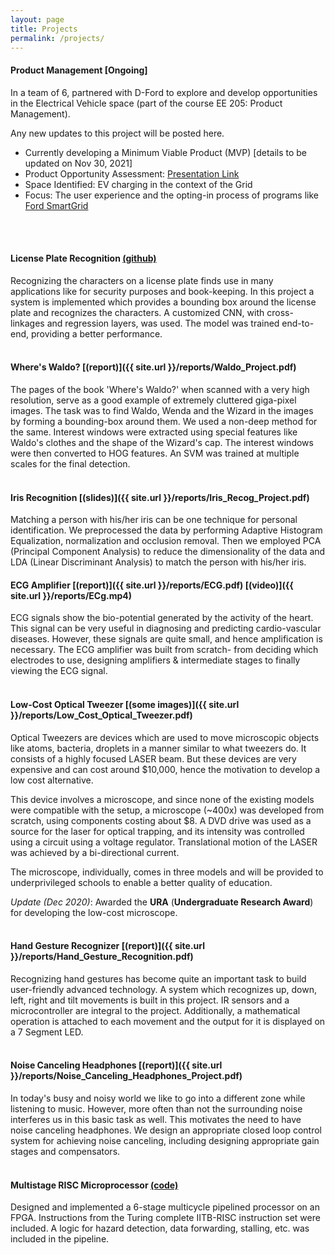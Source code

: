 ```yaml
---
layout: page
title: Projects
permalink: /projects/
---
```


<!-- Following is a list of projects (in no particular order) that I did during my time at IIT Bombay. -->
<!-- <br/><br/> -->

#### **Product Management** [Ongoing]

In a team of 6, partnered with D-Ford to explore and develop opportunities in the Electrical Vehicle space (part of the course EE 205: Product Management).

Any new updates to this project will be posted here.

<ul>
  <li> Currently developing a Minimum Viable Product (MVP) [details to be updated on Nov 30, 2021] </li>
  <li> Product Opportunity Assessment: <a href="https://aniketb21.github.io/product_management/Ford_POA.pdf">Presentation Link</a> </li>
  <li> Space Identified: EV charging in the context of the Grid </li>
  <li> Focus: The user experience and the opting-in process of programs like <a href="https://www.ford.com/grid/dte">Ford SmartGrid</a></li>
</ul>
<br/><br/>


#### **License Plate Recognition**  [(github)](https://github.com/ShubAn1901/Licence-Plate-Recognition)

Recognizing the characters on a license plate finds use in many applications like for security purposes and book-keeping. In this project a system is implemented which provides a bounding box around the license plate and recognizes the characters. A customized CNN, with cross-linkages and regression layers, was used. The model was trained end-to-end, providing a better performance.
<br/><br/>

#### **Where's Waldo?**  [(report)]({{ site.url }}/reports/Waldo_Project.pdf)

The pages of the book 'Where's Waldo?' when scanned with a very high resolution, serve as a good example of extremely cluttered giga-pixel images. The task was to find Waldo, Wenda and the Wizard in the images by forming a bounding-box around them. We used a non-deep method for the same. Interest windows were extracted using special features like Waldo's clothes and the shape of the Wizard's cap. The interest windows were then converted to HOG features. An SVM was trained at multiple scales for the final detection.
<br/><br/>

#### **Iris Recognition**  [(slides)]({{ site.url }}/reports/Iris_Recog_Project.pdf)

Matching a person with his/her iris can be one technique for personal identification. We preprocessed the data by performing Adaptive Histogram Equalization, normalization and occlusion removal. Then we employed PCA (Principal Component Analysis) to reduce the dimensionality of the data and LDA (Linear Discriminant Analysis) to match the person with his/her iris.


#### **ECG Amplifier** [(report)]({{ site.url }}/reports/ECG.pdf) [(video)]({{ site.url }}/reports/ECg.mp4)

ECG signals show the bio-potential generated by the activity of the heart. This signal can be very useful in diagnosing and predicting cardio-vascular diseases. However, these signals are quite small, and hence amplification is necessary. The ECG amplifier was built from scratch- from deciding which electrodes to use, designing amplifiers & intermediate stages to finally viewing the ECG signal.
<br/><br/>

#### **Low-Cost Optical Tweezer**  [(some images)]({{ site.url }}/reports/Low_Cost_Optical_Tweezer.pdf)

Optical Tweezers are devices which are used to move microscopic objects like atoms, bacteria, droplets in a manner similar to what tweezers do. It consists of a highly focused LASER beam. But these devices are very expensive and can cost around $10,000, hence the motivation to develop a low cost alternative.

This device involves a microscope, and since none of the existing models were compatible with the setup, a microscope (~400x) was developed from scratch, using components costing about $8. A DVD drive was used as a source for the laser for optical trapping, and its intensity was controlled using a circuit using a voltage regulator. Translational motion of the LASER was achieved by a bi-directional current.

The microscope, individually, comes in three models and will be provided to underprivileged schools to enable a better quality of education.

*Update (Dec 2020)*: Awarded the **URA** (**Undergraduate Research Award**) for developing the low-cost microscope.
<br/><br/>


#### **Hand Gesture Recognizer** [(report)]({{ site.url }}/reports/Hand_Gesture_Recognition.pdf)

Recognizing hand gestures has become quite an important task to build user-friendly advanced technology. A system which recognizes up, down, left, right and tilt movements is built in this project. IR sensors and a microcontroller are integral to the project. Additionally, a mathematical operation is attached to each movement and the output for it is displayed on a 7 Segment LED.
<br/><br/>


#### **Noise Canceling Headphones** [(report)]({{ site.url }}/reports/Noise_Canceling_Headphones_Project.pdf)

In today's busy and noisy world we like to go into a different zone while listening to music. However, more often than not the surrounding noise interferes us in this basic task as well. This motivates the need to have noise canceling headphones. We design an appropriate closed loop control system for achieving noise canceling, including designing appropriate gain stages and compensators.
<br/><br/>

#### **Multistage RISC Microprocessor**  [(code)](https://github.com/shubhangb97/RISC-Processor-design)

Designed and implemented a 6-stage multicycle pipelined processor on an FPGA. Instructions from the Turing complete IITB-RISC instruction set were included. A logic for hazard detection, data forwarding, stalling, etc. was included in the pipeline.
<br/><br/>


<!-- #### **Object Tracking**  [(report)]({{ site.url }}/reports/Object_Tracking_Project.pdf)

The ability to track objects has become an important element in various applications like tracking through CCTV cameras. In this project methods like mean-shift tracking and tracking using optical flow are explored. For optical flow we explore the Lucas Kanade Algorithm and its improvement using an iterative and a pyramidal algorithm. Then algorithms like the Hungarian Algorithm and a Kalman Filter (exploiting bounding boxes from YOLO) are explored.
<br/><br/> -->


<!-- #### **Steganography using Wavelet Transform** [(slides)]({{ site.url }}/reports/Steganography_Project.pdf)

In today's world data security has become an important issue. Using this as a motivation we developed a system for steganographic concealing of one data into another using discrete wavelet transform. We made the process of steganography more secure by adding a novel patch based algorithm. We presented our findings at the MHRD-TEQIP-KITE workshop for knowledge incubation.
<br/><br/> -->




<!--
**Music Genre Classification** [(slides)]({{ site.url }}/reports/Music_Genre_Project.pdf)

The project aim was to classify music into 6 distinct genres. We used the MFCC coefficients, extracted from the music, as trainable features. We compared the results using CNNs, SVM and clustering techniques. -->
